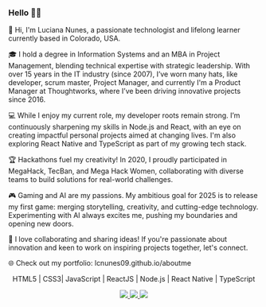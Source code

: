 ### Hello ✊🏼

👋 Hi, I'm Luciana Nunes, a passionate technologist and lifelong learner currently based in Colorado, USA.

🎓 I hold a degree in Information Systems and an MBA in Project Management, blending technical expertise with strategic leadership. With over 15 years in the IT industry (since 2007), I’ve worn many hats, like developer, scrum master, Project Manager, and currently I'm a Product Manager at Thoughtworks, where I’ve been driving innovative projects since 2016.

💻 While I enjoy my current role, my developer roots remain strong. I’m continuously sharpening my skills in Node.js and React, with an eye on creating impactful personal projects aimed at changing lives. I'm also exploring React Native and TypeScript as part of my growing tech stack.

🏆 Hackathons fuel my creativity! In 2020, I proudly participated in MegaHack, TecBan, and Mega Hack Women, collaborating with diverse teams to build solutions for real-world challenges.

🎮 Gaming and AI are my passions. My ambitious goal for 2025 is to release my first game: merging storytelling, creativity, and cutting-edge technology. Experimenting with AI always excites me, pushing my boundaries and opening new doors.

🤝 I love collaborating and sharing ideas! If you're passionate about innovation and keen to work on inspiring projects together, let's connect.

🌐 Check out my portfolio: lcnunes09.github.io/aboutme


<p align="center">HTML5 | CSS3| JavaScript | ReactJS | Node.js | React Native | TypeScript</p>


<p align="center">
  <a
    href="mailto:lcnunes09us@gmail.com" 
    alt="Gmail"
    target="blank"
  >
    <img src="https://img.shields.io/badge/-Gmail-red?style=flat&logo=Gmaill&logoColor=white" />
    
  </a>
  <a
    href="https://www.linkedin.com/in/lcnunes09/" 
    alt="LinkedIn"
    target="blank"
  >
    <img src="https://img.shields.io/badge/-LinkedIn-blue?style=flat&logo=Linkedin&logoColor=white" />
  </a>
  <a
    href="https://github.com/lcnunes09"
    alt="GitHub"
    target="blank"
  >
    <img src="https://img.shields.io/badge/-GitHub-000000?style=flat&logo=Github&logoColor=white" />
  </a>
</p>

